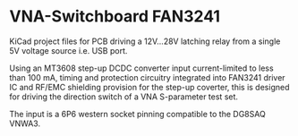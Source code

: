 # VNA-Switchboard FAN3241
KiCad project files for PCB driving a 12V...28V latching relay
from a single 5V voltage source i.e. USB port.

Using an MT3608 step-up DCDC converter input current-limited
to less than 100 mA, timing and protection circuitry integrated
into FAN3241 driver IC and RF/EMC shielding provision for the
step-up coverter, this is designed for driving the direction
switch of a VNA S-parameter test set.

The input is a 6P6 western socket pinning compatible to the
DG8SAQ VNWA3.
